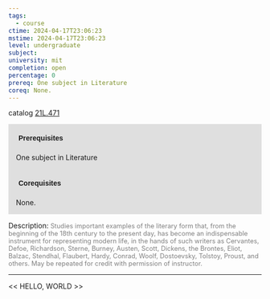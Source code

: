 ```yaml
---
tags:
  - course
ctime: 2024-04-17T23:06:23
mstime: 2024-04-17T23:06:23
level: undergraduate
subject: 
university: mit
completion: open
percentage: 0
prereq: One subject in Literature
coreq: None.
---
```


catalog [21L.471](http://student.mit.edu/catalog/m21La.html#21L.471)

<span style="display: block; padding: 15px; background-color: rgb(100, 100, 100, 0.2);"><font id="m_prereq2443_0" style="display: block; font-family: Arial, sans-serif; font-weight: bold; padding: 5px">Prerequisites</font><br><span id="prereq2443_0">One subject in Literature</span></span>
<span style="display: block; padding: 15px; background-color: rgb(100, 100, 100, 0.2);"><font id="m_coreq2443_0" style="display: block; font-family: Arial, sans-serif; font-weight: bold; padding: 5px">Corequisites</font><br><span id="coreq2443_0">None.</span></span>

<font style="">Description:</font>
<font style="color: grey; font-size: 0.8rem;">Studies important examples of the literary form that, from the beginning of the 18th century to the present day, has become an indispensable instrument for representing modern life, in the hands of such writers as Cervantes, Defoe, Richardson, Sterne, Burney, Austen, Scott, Dickens, the Brontes, Eliot, Balzac, Stendhal, Flaubert, Hardy, Conrad, Woolf, Dostoevsky, Tolstoy, Proust, and others. May be repeated for credit with permission of instructor.</font>



---

<< HELLO, WORLD >>
